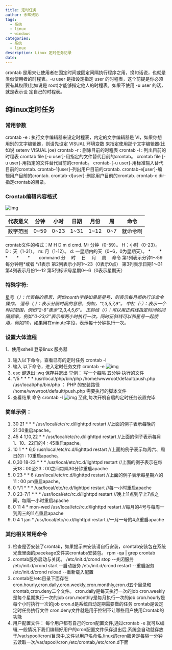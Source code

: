 ```yaml
---
title: 定时任务
author: 余晖残影
tags: 
  - 系统
  - linux
  - windows
categories: 
  - 系统
  - linux
description: Linux 定时任务记录
date: 
---
```



​crontab 是用来让使用者在固定时间或固定间隔执行程序之用，换句话说，也就是类似使用者的时程表。-u user 是指设定指定 user 的时程表，这个前提是你必须要有其权限(比如说是 root)才能够指定他人的时程表。如果不使用 -u user 的话，就是表示设 定自己的时程表。

## 纯linux定时任务

### 常用参数

​crontab -e : 执行文字编辑器来设定时程表，内定的文字编辑器是 VI，如果你想用别的文字编辑器，则请先设定 VISUAL 环境变数 来指定使用那个文字编辑器(比如说 setenv VISUAL joe)
crontab -r : 删除目前的时程表
crontab -l : 列出目前的时程表
crontab file [-u user]-用指定的文件替代目前的crontab。
crontab file [-u user]-用指定的文件替代目前的crontab。
crontab-[-u user]-用标准输入替代目前的crontab.
crontab-1[user]-列出用户目前的crontab.
crontab-e[user]-编辑用户目前的crontab.
crontab-d[user]-删除用户目前的crontab.
crontab-c dir- 指定crontab的目录。

### Crontab编辑内容格式

![img](http://note.youdao.com/yws/res/335/OFFICE9A2C49ED2B1B4AC6B9286CE505AE9FBD)

| 代表意义 | 分钟 | 小时 | 日期 | 月份 | 周   | 命令     |
| -------- | ---- | ---- | ---- | ---- | ---- | -------- |
| 数字范围 | 0~59 | 0~23 | 1~31 | 1~12 | 0~7  | 就命令啊 |

crontab文件的格式：M H D m d cmd.
M: 分钟（0-59）。
H：小时（0-23）。
D：天（1-31）。
m: 月（1-12）。
d: 一星期内的天（0~6，0为星期天）。
*　　*　　*　　*　　*　　command
分　 时　 日　 月 　周　 命令
第1列表示分钟1～59 每分钟用*或者 */1表示
第2列表示小时1～23（0表示0点）
第3列表示日期1～31
第4列表示月份1～12
第5列标识号星期0～6（0表示星期天）

### 特殊字符:

星号（*）：代表每的意思，例如month字段如果是星号，则表示每月都执行该命令操作。
逗号（,）：表示分隔时段的意思，例如，“1,3,5,7,9”。
中杠（-）：表示一个时间范围，例如“2-6”表示“2,3,4,5,6”。
正斜线（/）：可以用正斜线指定时间的间隔频率，例如“0-23/2”表示每两小时执行一次。同时正斜线可以和星号一起使用，例如*/10，如果用在minute字段，表示每十分钟执行一次。

###  设置大体流程

1、使用xshell 登录linux 服务器
1. 输入以下命令。查看已有的定时任务
crontab -l
1.  输入 以下命令，进入定时任务文件
crontab -e
![img](http://note.youdao.com/yws/res/336/OFFICE3A884FD6E34941478B3D5B44148BF00E)
1. esc 键退出 :wq 保存并退出
举例： 写一个每隔 五分钟 执行的文件
1. */5 * * * * /usr/local/php/bin/php  /home/wwwroot/default/push.php
/usr/local/php/bin/php ： PHP 的安装路径
/home/wwwroot/default/push.php 需要执行的脚本文件
1. 查看结果 命令
crontab -l
![img](http://note.youdao.com/yws/res/337/OFFICE81C2BB2509944CD28D1796456082B618)
至此,每次开机自启的定时任务设置完毕

### 简单示例：

1. 30 21 * * * /usr/local/etc/rc.d/lighttpd restart   //上面的例子表示每晚的21:30重启apache。
2.  45 4 1,10,22 * * /usr/local/etc/rc.d/lighttpd restart //上面的例子表示每月1、10、22日的4 : 45重启apache。
3. 10 1 * * 6,0 /usr/local/etc/rc.d/lighttpd restart  //上面的例子表示每周六、周日的1 : 10重启apache。
4. 0,30 18-23 * * * /usr/local/etc/rc.d/lighttpd restart  //上面的例子表示在每天18 : 00至23 : 00之间每隔30分钟重启apache
5. 0 23 * * 6 /usr/local/etc/rc.d/lighttpd restart  //上面的例子表示每星期六的11 : 00 pm重启apache。
6. 0 */1 * * * /usr/local/etc/rc.d/lighttpd restart  //每一小时重启apache 
7. 0 23-7/1 * * * /usr/local/etc/rc.d/lighttpd restart  //晚上11点到早上7点之间，每隔一小时重启apache 
8. 0 11 4 * mon-wed /usr/local/etc/rc.d/lighttpd restart //每月的4号与每周一到周三的11点重启apache 
9. 0 4 1 jan * /usr/local/etc/rc.d/lighttpd restart  //一月一号的4点重启apache 

### 其他相关常用命令

1. 检查是否安装了crontab，如果提示未安装请自行安装，crontab安装包在系统光盘里面的pacekage文件夹crontabs安装包。
rpm -qa | grep crontab
2. crontab服务启动与关闭。
/etc/init.d/crond stop      --关闭服务
/etc/init.d/crond start      --启动服务
/etc/init.d/crond restart    --重启服务
/etc/init.d/crond reload    --重新载入配置
3. crontab在/etc目录下面存在cron.hourly,cron.daily,cron.weekly,cron.monthly,cron.d五个目录和crontab,cron.deny二个文件。
cron.daily是每天执行一次的job
cron.weekly是每个星期执行一次的job
cron.monthly是每月执行一次的job
cron.hourly是每个小时执行一次的job
cron.d是系统自动定期需要做的任务
crontab是设定定时任务执行文件
cron.deny文件就是用于控制不让哪些用户使用Crontab的功能
4. 用户配置文件：
每个用户都有自己的cron配置文件,通过crontab -e 就可以编辑,一般情况下我们编辑好用户的cron配置文件保存退出后,系统会自动就存放于/var/spool/cron/目录中,文件以用户名命名.linux的cron服务是每隔一分钟去读取一次/var/spool/cron,/etc/crontab,/etc/cron.d下面
